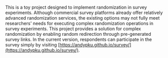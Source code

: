 This is a toy project designed to implement randomization in survey experiments. Although commercial survey platforms already offer relatively advanced randomization services, the existing options may not fully meet researchers' needs for executing complex randomization operations in survey experiments. This project provides a solution for complex randomization by enabling random redirection through pre-generated survey links. In the current version, respondents can participate in the survey simply by visiting [https://andypku.github.io/survey/](https://andypku.github.io/survey/).
